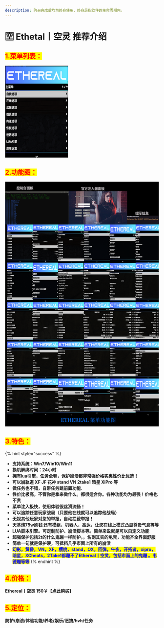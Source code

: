 ```yaml
---
description: 购买完成后均为终身使用，终身是指软件的生命周期内。
---
```


# 🈳 Ethetal丨空灵 推荐介绍

## <mark style="color:red;">1.菜单列表：</mark>

![](../../.gitbook/assets/6eed72c2ac86e46518feffa356ef1a7.png)

## <mark style="color:red;">2.功能图：</mark>

![若看不清，请复制到桌面](../../.gitbook/assets/ETHEREAL功能图.jpg)

## <mark style="color:red;">3.特色：</mark>

{% hint style="success" %}
* **支持系统：Win7/Win10/Win11**
* **换机解绑时间：24小时**
* **拥有lua引擎，任务全套，保护崩溃都非常强价格实惠性价比优选！**
* **可以崩轨道 XF JF 花神 stand VN 2take1 暗星 XiPro 等**
* **做任务也不错，自带任务跳前置功能.**
* **性价比极高，不管你是拿来做什么。都很适合你。各种功能均为最强！价格也不贵**
* **菜单注入极快，使用体验很丝滑流畅！**
* **可以追踪任意玩家战局（只要他在线就可以追踪他战局）**
* **无视其他玩家对您的举报，自动拦截举报！**
* **天基炮75w刷钱 还有模组，机器人，高达，让您在线上模式凸显尊贵气息等等**
* **LUA脚本引擎。可定制防护、崩溃脚本等。简单来说就是可以自定义功能**
* **超强保护包括2t的什么鬼蹦一样防护，，名副其实的龟壳，功能齐全界面舒服**
* **简单一句就是保护硬，可抵挡几乎市面上所有的崩溃**
* <mark style="color:blue;">**幻影，黄昏，VN，XF，樱桃，stand，OX，回弹，午夜，开拓者，xipro，暗星，XCheats，2Take1都蹦不了Ethereal丨空灵，包括市面上的鬼蹦 。韦德蹦等等**</mark>
{% endhint %}

## <mark style="color:red;">4.价格：</mark>

**Ethereal丨空灵             150￥【**[**点此购买**](https://ruohanfkw.shop/?code=ZnJvbT0xMDA2JmE9MiZiPTE0MQ%3D%3D)**】**

## <mark style="color:red;">**5.定位：**</mark>

**防护/崩溃/体验功能/养老/娱乐/恶搞/hvh/任务**
